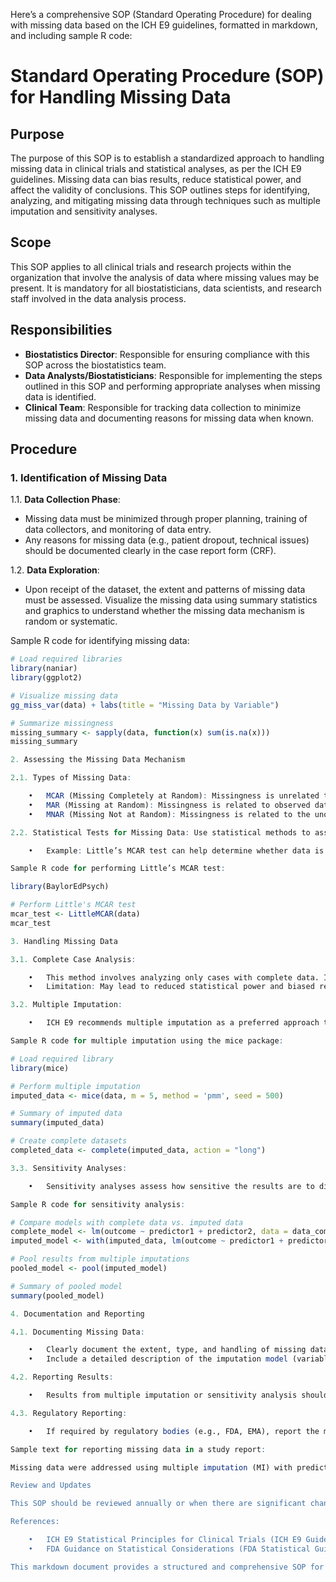 Here’s a comprehensive SOP (Standard Operating Procedure) for dealing with missing data based on the ICH E9 guidelines, formatted in markdown, and including sample R code:

# Standard Operating Procedure (SOP) for Handling Missing Data

## Purpose

The purpose of this SOP is to establish a standardized approach to handling missing data in clinical trials and statistical analyses, as per the ICH E9 guidelines. Missing data can bias results, reduce statistical power, and affect the validity of conclusions. This SOP outlines steps for identifying, analyzing, and mitigating missing data through techniques such as multiple imputation and sensitivity analyses.

## Scope

This SOP applies to all clinical trials and research projects within the organization that involve the analysis of data where missing values may be present. It is mandatory for all biostatisticians, data scientists, and research staff involved in the data analysis process.

## Responsibilities

- **Biostatistics Director**: Responsible for ensuring compliance with this SOP across the biostatistics team.
- **Data Analysts/Biostatisticians**: Responsible for implementing the steps outlined in this SOP and performing appropriate analyses when missing data is identified.
- **Clinical Team**: Responsible for tracking data collection to minimize missing data and documenting reasons for missing data when known.

## Procedure

### 1. Identification of Missing Data

1.1. **Data Collection Phase**: 
   - Missing data must be minimized through proper planning, training of data collectors, and monitoring of data entry.
   - Any reasons for missing data (e.g., patient dropout, technical issues) should be documented clearly in the case report form (CRF).

1.2. **Data Exploration**: 
   - Upon receipt of the dataset, the extent and patterns of missing data must be assessed. Visualize the missing data using summary statistics and graphics to understand whether the missing data mechanism is random or systematic.

Sample R code for identifying missing data:

```r
# Load required libraries
library(naniar)
library(ggplot2)

# Visualize missing data
gg_miss_var(data) + labs(title = "Missing Data by Variable")

# Summarize missingness
missing_summary <- sapply(data, function(x) sum(is.na(x)))
missing_summary

2. Assessing the Missing Data Mechanism

2.1. Types of Missing Data:

	•	MCAR (Missing Completely at Random): Missingness is unrelated to any observed or unobserved data.
	•	MAR (Missing at Random): Missingness is related to observed data but not to the missing values themselves.
	•	MNAR (Missing Not at Random): Missingness is related to the unobserved data.

2.2. Statistical Tests for Missing Data: Use statistical methods to assess the nature of the missing data.

	•	Example: Little’s MCAR test can help determine whether data is MCAR.

Sample R code for performing Little’s MCAR test:

library(BaylorEdPsych)

# Perform Little's MCAR test
mcar_test <- LittleMCAR(data)
mcar_test

3. Handling Missing Data

3.1. Complete Case Analysis:

	•	This method involves analyzing only cases with complete data. It is only valid when data is MCAR.
	•	Limitation: May lead to reduced statistical power and biased results if data is not MCAR.

3.2. Multiple Imputation:

	•	ICH E9 recommends multiple imputation as a preferred approach to handle missing data, especially when data is MAR. This method replaces missing values with multiple sets of plausible values, reflecting the uncertainty around the missing data.

Sample R code for multiple imputation using the mice package:

# Load required library
library(mice)

# Perform multiple imputation
imputed_data <- mice(data, m = 5, method = 'pmm', seed = 500)

# Summary of imputed data
summary(imputed_data)

# Create complete datasets
completed_data <- complete(imputed_data, action = "long")

3.3. Sensitivity Analyses:

	•	Sensitivity analyses assess how sensitive the results are to different assumptions about the missing data. This includes conducting analyses with imputed data as well as scenarios assuming worst-case or best-case outcomes for missing data.

Sample R code for sensitivity analysis:

# Compare models with complete data vs. imputed data
complete_model <- lm(outcome ~ predictor1 + predictor2, data = data_complete)
imputed_model <- with(imputed_data, lm(outcome ~ predictor1 + predictor2))

# Pool results from multiple imputations
pooled_model <- pool(imputed_model)

# Summary of pooled model
summary(pooled_model)

4. Documentation and Reporting

4.1. Documenting Missing Data:

	•	Clearly document the extent, type, and handling of missing data in the Statistical Analysis Plan (SAP).
	•	Include a detailed description of the imputation model (variables used, number of imputations, and assumptions made).

4.2. Reporting Results:

	•	Results from multiple imputation or sensitivity analysis should be reported alongside the complete case analysis (if applicable). Provide confidence intervals and discuss the robustness of the results to the handling of missing data.

4.3. Regulatory Reporting:

	•	If required by regulatory bodies (e.g., FDA, EMA), report the methods used to handle missing data and justify why the chosen method was appropriate for the data at hand, in line with the ICH E9 guidelines.

Sample text for reporting missing data in a study report:

Missing data were addressed using multiple imputation (MI) with predictive mean matching (PMM) as recommended by the ICH E9 guidelines. Five imputed datasets were generated, and results were pooled using Rubin's rules. Sensitivity analyses were conducted to assess the impact of missing data, with findings indicating that results were robust across imputed and complete datasets.

Review and Updates

This SOP should be reviewed annually or when there are significant changes in regulatory guidelines or internal processes. Ensure that all team members are trained on the SOP and updated on any revisions.

References:

	•	ICH E9 Statistical Principles for Clinical Trials (ICH E9 Guidelines).
	•	FDA Guidance on Statistical Considerations (FDA Statistical Guidance).

This markdown document provides a structured and comprehensive SOP for handling missing data, adhering to regulatory guidelines like ICH E9, and including practical steps and R code for data analysis teams. The included R code examples will assist teams in executing multiple imputation and sensitivity analyses.